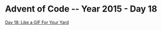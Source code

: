 # Advent of Code -- Year 2015 - Day 18

[Day 18: Like a GIF For Your Yard](https://adventofcode.com/2015/day/18)
